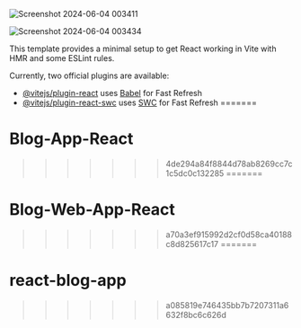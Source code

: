 

![Screenshot 2024-06-04 003411](https://github.com/Anukeerth-ek/react-blog-app/assets/152538146/0d64ca34-c8d3-4791-9e3a-ebf1a91b89e7)



![Screenshot 2024-06-04 003434](https://github.com/Anukeerth-ek/react-blog-app/assets/152538146/6af53773-9fe1-4405-bc44-bc825366ae41)

This template provides a minimal setup to get React working in Vite with HMR and some ESLint rules.

Currently, two official plugins are available:

- [@vitejs/plugin-react](https://github.com/vitejs/vite-plugin-react/blob/main/packages/plugin-react/README.md) uses [Babel](https://babeljs.io/) for Fast Refresh
- [@vitejs/plugin-react-swc](https://github.com/vitejs/vite-plugin-react-swc) uses [SWC](https://swc.rs/) for Fast Refresh
=======
# Blog-App-React
>>>>>>> 4de294a84f8844d78ab8269cc7c1c5dc0c132285
=======
# Blog-Web-App-React
>>>>>>> a70a3ef915992d2cf0d58ca40188c8d825617c17
=======
# react-blog-app
>>>>>>> a085819e746435bb7b7207311a6632f8bc6c626d
